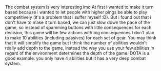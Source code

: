 The combat system is very interesting imo
At first i wanted to make it turn based because i wanted to let people with higher pings be able to play competitively  (it's a problem that i suffer myself :D).
But i found out that i don't have to make it turn based, we can just slow down the pace of the game, so instead of spamming buttons with little consequences for each decision, this game will be few actions with big consequences
I don't plan to make 10 abilities (including passives) for each set of gear.
You may think that it will simplify the game but i think the number of abilities wouldn't really add depth to the game, instead the way you use your few abilities in regard of the environment determines the depth of the game.
DOTA is a good example. you only have 4 abilities but it has a very deep combat system. 

